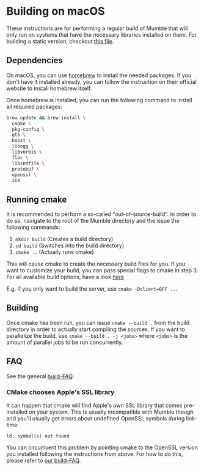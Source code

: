 # Building on macOS

These instructions are for performing a regular build of Mumble that will only run on systems that have the necessary libraries installed on them. For
building a static version, checkout [this file](build_static.md).

## Dependencies

On macOS, you can use [homebrew](https://brew.sh/) to install the needed packages. If you don't have it installed already, you can follow the
instruction on their official website to install homebrew itself.

Once homebrew is installed, you can run the following command to install all required packages:
```bash
brew update && brew install \
  cmake \
  pkg-config \
  qt5 \
  boost \
  libogg \
  libvorbis \
  flac \
  libsndfile \
  protobuf \
  openssl \
  ice
```


## Running cmake

It is recommended to perform a so-called "out-of-source-build". In order to do so, navigate to the root of the Mumble directory and the issue the
following commands:
1. `mkdir build` (Creates a build directory)
2. `cd build` (Switches into the build directory)
3. `cmake ..` (Actually runs cmake)

This will cause cmake to create the necessary build files for you. If you want to customize your build, you can pass special flags to cmake in step 3.
For all available build options, have a look [here](cmake_options.md).

E.g. if you only want to build the server, use `cmake -Dclient=OFF ..`.


## Building

Once cmake has been run, you can issue `cmake --build .` from the build directory in order to actually start compiling the sources. If you want to
parallelize the build, use `cmake --build . -j <jobs>` where `<jobs>` is the amount of parallel jobs to be run concurrently.


## FAQ

See the general [build-FAQ](faq.md).


### CMake chooses Apple's SSL library

It can happen that cmake will find Apple's own SSL library that comes pre-installed on your system. This is usually incompatible with Mumble though
and you'll usually get errors about undefined OpenSSL symbols during link-time:
```
ld: symbol(s) not found
```

You can circumvent this problem by pointing cmake to the OpenSSL version you installed following the instructions from above. For how to do this,
please refer to [our build-FAQ](faq.md#cmake-selects-wrong-openssl-version).
